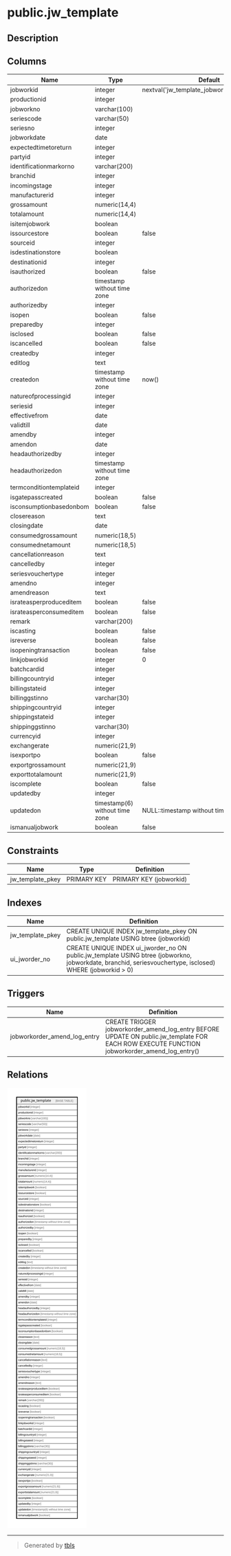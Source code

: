 # public.jw_template

## Description

## Columns

| Name | Type | Default | Nullable | Children | Parents | Comment |
| ---- | ---- | ------- | -------- | -------- | ------- | ------- |
| jobworkid | integer | nextval('jw_template_jobworkid_seq'::regclass) | false |  |  |  |
| productionid | integer |  | true |  |  |  |
| jobworkno | varchar(100) |  | true |  |  |  |
| seriescode | varchar(50) |  | true |  |  |  |
| seriesno | integer |  | true |  |  |  |
| jobworkdate | date |  | true |  |  |  |
| expectedtimetoreturn | integer |  | true |  |  |  |
| partyid | integer |  | true |  |  |  |
| identificationmarkorno | varchar(200) |  | true |  |  |  |
| branchid | integer |  | true |  |  |  |
| incomingstage | integer |  | true |  |  |  |
| manufacturerid | integer |  | true |  |  |  |
| grossamount | numeric(14,4) |  | true |  |  |  |
| totalamount | numeric(14,4) |  | true |  |  |  |
| isitemjobwork | boolean |  | true |  |  |  |
| issourcestore | boolean | false | true |  |  |  |
| sourceid | integer |  | true |  |  |  |
| isdestinationstore | boolean |  | true |  |  |  |
| destinationid | integer |  | true |  |  |  |
| isauthorized | boolean | false | false |  |  |  |
| authorizedon | timestamp without time zone |  | true |  |  |  |
| authorizedby | integer |  | true |  |  |  |
| isopen | boolean | false | true |  |  |  |
| preparedby | integer |  | true |  |  |  |
| isclosed | boolean | false | true |  |  |  |
| iscancelled | boolean | false | true |  |  |  |
| createdby | integer |  | true |  |  |  |
| editlog | text |  | true |  |  |  |
| createdon | timestamp without time zone | now() | true |  |  |  |
| natureofprocessingid | integer |  | true |  |  |  |
| seriesid | integer |  | true |  |  |  |
| effectivefrom | date |  | true |  |  |  |
| validtill | date |  | true |  |  |  |
| amendby | integer |  | true |  |  |  |
| amendon | date |  | true |  |  |  |
| headauthorizedby | integer |  | true |  |  |  |
| headauthorizedon | timestamp without time zone |  | true |  |  |  |
| termconditiontemplateid | integer |  | true |  |  |  |
| isgatepasscreated | boolean | false | true |  |  |  |
| isconsumptionbasedonbom | boolean | false | true |  |  |  |
| closereason | text |  | true |  |  |  |
| closingdate | date |  | true |  |  |  |
| consumedgrossamount | numeric(18,5) |  | true |  |  |  |
| consumednetamount | numeric(18,5) |  | true |  |  |  |
| cancellationreason | text |  | true |  |  |  |
| cancelledby | integer |  | true |  |  |  |
| seriesvouchertype | integer |  | true |  |  |  |
| amendno | integer |  | true |  |  |  |
| amendreason | text |  | true |  |  |  |
| israteasperproduceditem | boolean | false | true |  |  |  |
| israteasperconsumeditem | boolean | false | true |  |  |  |
| remark | varchar(200) |  | true |  |  |  |
| iscasting | boolean | false | true |  |  |  |
| isreverse | boolean | false | true |  |  |  |
| isopeningtransaction | boolean | false | false |  |  |  |
| linkjobworkid | integer | 0 | false |  |  |  |
| batchcardid | integer |  | true |  |  |  |
| billingcountryid | integer |  | true |  |  |  |
| billingstateid | integer |  | true |  |  |  |
| billinggstinno | varchar(30) |  | true |  |  |  |
| shippingcountryid | integer |  | true |  |  |  |
| shippingstateid | integer |  | true |  |  |  |
| shippinggstinno | varchar(30) |  | true |  |  |  |
| currencyid | integer |  | true |  |  |  |
| exchangerate | numeric(21,9) |  | true |  |  |  |
| isexportpo | boolean | false | true |  |  |  |
| exportgrossamount | numeric(21,9) |  | true |  |  |  |
| exporttotalamount | numeric(21,9) |  | true |  |  |  |
| iscomplete | boolean | false | true |  |  |  |
| updatedby | integer |  | true |  |  |  |
| updatedon | timestamp(6) without time zone | NULL::timestamp without time zone | true |  |  |  |
| ismanualjobwork | boolean | false | true |  |  |  |

## Constraints

| Name | Type | Definition |
| ---- | ---- | ---------- |
| jw_template_pkey | PRIMARY KEY | PRIMARY KEY (jobworkid) |

## Indexes

| Name | Definition |
| ---- | ---------- |
| jw_template_pkey | CREATE UNIQUE INDEX jw_template_pkey ON public.jw_template USING btree (jobworkid) |
| ui_jworder_no | CREATE UNIQUE INDEX ui_jworder_no ON public.jw_template USING btree (jobworkno, jobworkdate, branchid, seriesvouchertype, isclosed) WHERE (jobworkid > 0) |

## Triggers

| Name | Definition |
| ---- | ---------- |
| jobworkorder_amend_log_entry | CREATE TRIGGER jobworkorder_amend_log_entry BEFORE UPDATE ON public.jw_template FOR EACH ROW EXECUTE FUNCTION jobworkorder_amend_log_entry() |

## Relations

![er](public.jw_template.svg)

---

> Generated by [tbls](https://github.com/k1LoW/tbls)
